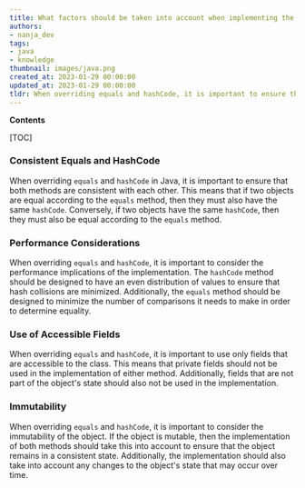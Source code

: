 ```yaml
---
title: What factors should be taken into account when implementing the equals and hashcode methods in java?
authors:
- nanja_dev
tags:
- java
- knowledge
thumbnail: images/java.png
created_at: 2023-01-29 00:00:00
updated_at: 2023-01-29 00:00:00
tldr: When overriding equals and hashCode, it is important to ensure that equal objects have equal hash codes and that unequal objects have different hash codes.
---
```


**Contents**

[TOC]

### Consistent Equals and HashCode
When overriding `equals` and `hashCode` in Java, it is important to ensure that both methods are consistent with each other. This means that if two objects are equal according to the `equals` method, then they must also have the same `hashCode`. Conversely, if two objects have the same `hashCode`, then they must also be equal according to the `equals` method.

### Performance Considerations
When overriding `equals` and `hashCode`, it is important to consider the performance implications of the implementation. The `hashCode` method should be designed to have an even distribution of values to ensure that hash collisions are minimized. Additionally, the `equals` method should be designed to minimize the number of comparisons it needs to make in order to determine equality.

### Use of Accessible Fields
When overriding `equals` and `hashCode`, it is important to use only fields that are accessible to the class. This means that private fields should not be used in the implementation of either method. Additionally, fields that are not part of the object's state should also not be used in the implementation.

### Immutability
When overriding `equals` and `hashCode`, it is important to consider the immutability of the object. If the object is mutable, then the implementation of both methods should take this into account to ensure that the object remains in a consistent state. Additionally, the implementation should also take into account any changes to the object's state that may occur over time.
